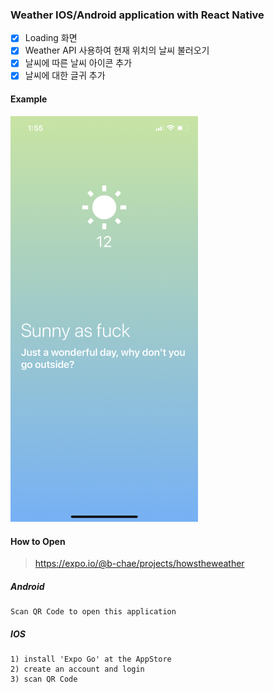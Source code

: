 ### Weather IOS/Android application with React Native

- [x] Loading 화면
- [x] Weather API 사용하여 현재 위치의 날씨 불러오기
- [x] 날씨에 따른 날씨 아이콘 추가
- [x] 날씨에 대한 글귀 추가

#### Example

<img src="example.png" width="300">

#### How to Open

> https://expo.io/@b-chae/projects/howstheweather

##### Android

```
Scan QR Code to open this application
```

##### IOS

```
1) install 'Expo Go' at the AppStore
2) create an account and login
3) scan QR Code
```
